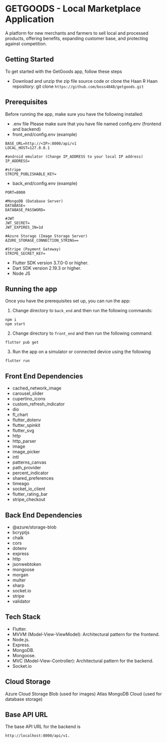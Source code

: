 # GETGOODS - Local Marketplace Application
A platform for new merchants and farmers to sell local and processed products, offering benefits, expanding customer base, and protecting against competition.

## Getting Started
To get started with the GetGoods app, follow these steps
- Download and unzip the zip file source code or clone the Haan R Haan repository: git clone
`https://github.com/boss4848/getgoods.git`

## Prerequisites
Before running the app, make sure you have the following installed:
- .env file Please make sure that you have file named config.env (frontend and backend)
- front_end/config.env (example)
```
BASE_URL=http://<IP>:8000/api/v1
LOCAL_HOST=127.0.0.1

#android emulator (Change IP_ADDRESS to your local IP address)
IP_ADDRESS=

#stripe
STRIPE_PUBLISHABLE_KEY=
```
- back_end/config.env (example)
```
PORT=8000

#MongoDB (Database Server)
DATABASE=
DATABASE_PASSWORD=

#JWT
JWT_SECRET=
JWT_EXPIRES_IN=1d

#Azure Storage (Image Storage Server)
AZURE_STORAGE_CONNECTION_STRING==

#Stripe (Payment Gateway)
STRIPE_SECRET_KEY=
```
- Flutter SDK version 3.7.0-0 or higher.
- Dart SDK version 2.19.3 or higher.
- Node JS

## Running the app
Once you have the prerequisites set up, you can run the app:
1. Change directory to `back_end` and then run the following commands:
```
npm i
npm start
```
2. Change directory to `front_end` and then run the following command:
```
flutter pub get
```
3. Run the app on a simulator or connected device using the following
```
flutter run
```

## Front End Dependencies
- cached_network_image
- carousel_slider
- cupertino_icons
- custom_refresh_indicator
- dio
- fl_chart
- flutter_dotenv
- flutter_spinkit
- flutter_svg
- http
- http_parser
- image
- image_picker
- intl
- patterns_canvas
- path_provider
- percent_indicator
- shared_preferences
- timeago
- socket_io_client
- flutter_rating_bar
- stripe_checkout

## Back End Dependencies
- @azure/storage-blob
- bcryptjs
- chalk
- cors
- dotenv
- express
- http
- jsonwebtoken
- mongoose
- morgan
- multer
- sharp
- socket.io
- stripe
- validator

## Tech Stack
- Flutter.
- MVVM (Model-View-ViewModel): Architectural pattern for the frontend.
- Node.js.
- Express.
- MongoDB.
- Mongoose.
- MVC (Model-View-Controller): Architectural pattern for the backend.
- Socket.io

## Cloud Storage
Azure Cloud Storage Blob (used for images)
Atlas MongoDB Cloud (used for database storage)

## Base API URL
The base API URL for the backend is 
```
http://localhost:8000/api/v1.
```
